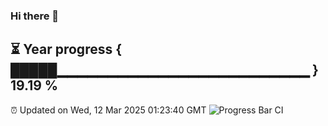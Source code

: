 ### Hi there 👋
⏳ Year progress { █████▁▁▁▁▁▁▁▁▁▁▁▁▁▁▁▁▁▁▁▁▁▁▁▁▁ } 19.19 %
---
⏰ Updated on Wed, 12 Mar 2025 01:23:40 GMT
![Progress Bar CI](https://github.com/liununu/liununu/workflows/Progress%20Bar%20CI/badge.svg)
